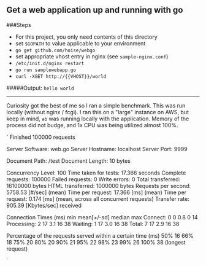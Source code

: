 ## Get a web application up and running with go

###Steps

- For this project, you only need contents of this directory
- set `$GOPATH` to value applicable to your environment
- `go get github.com/hoise/webgo`
- set appropriate vhost entry in nginx (see `sample-nginx.conf`)
- `/etc/init.d/nginx restart`
- `go run samplewebapp.go`
- `curl -XGET http://{{VHOST}}/world`

#####Output:  `hello world`

---

Curiosity got the best of me so I ran a simple benchmark.
This was run locally (without nginx / fcgi).  I ran this
on a "large" instance on AWS, but keep in mind, `ab` was
running locally with the application.  Memory of the process
did not budge, and 1x CPU was being utilized almost 100%.

`
Finished 100000 requests


Server Software:        web.go
Server Hostname:        localhost
Server Port:            9999

Document Path:          /test
Document Length:        10 bytes

Concurrency Level:      100
Time taken for tests:   17.366 seconds
Complete requests:      100000
Failed requests:        0
Write errors:           0
Total transferred:      16100000 bytes
HTML transferred:       1000000 bytes
Requests per second:    5758.53 [#/sec] (mean)
Time per request:       17.366 [ms] (mean)
Time per request:       0.174 [ms] (mean, across all concurrent requests)
Transfer rate:          905.39 [Kbytes/sec] received

Connection Times (ms)
              min  mean[+/-sd] median   max
Connect:        0    0   0.8      0      14
Processing:     2   17   3.1     16      38
Waiting:        1   17   3.0     16      38
Total:          7   17   2.9     16      38

Percentage of the requests served within a certain time (ms)
  50%     16
  66%     18
  75%     20
  80%     20
  90%     21
  95%     22
  98%     23
  99%     26
 100%     38 (longest request)

`
